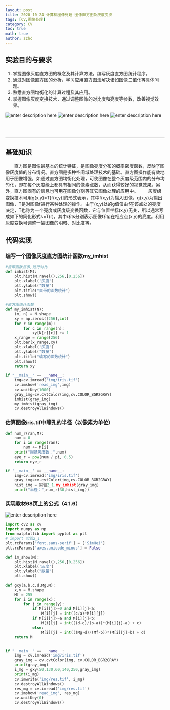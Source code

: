 ```yaml
---
layout: post
title: 2020-10-24-计算机图像处理—图像直方图及灰度变换 
tags: [CV,图像处理]
category: CV
toc: true
math: true
author: zzhc
---
```


## 实验目的与要求

 1. 掌握图像灰度直方图的概念及其计算方法，编写灰度直方图统计程序。
 2. 通过对图像直方图的分析，学习应用直方图法解决诸如图像二值化等具体问题。
 3. 熟悉直方图均衡化的计算过程及其应用。
 4. 掌握图像灰度变换技术，通过调整图像的对比度和亮度等参数，改善视觉效果。

![enter description here](http://img.zzhc321.xyz/blog/1650348926889.png)
![enter description here](http://img.zzhc321.xyz/blog/1650348933281.png)
![enter description here](http://img.zzhc321.xyz/blog/1650348937921.png)






<br>
<br>

***


## 基础知识

&emsp;&emsp;直方图是图像最基本的统计特征，是图像亮度分布的概率密度函数，反映了图像灰度值的分布情况。直方图是多种空间域处理技术的基础。直方图操作能有效地用于图像增强，如通过直方图均衡化处理，可使图像在整个灰度级范围内的分布均匀化，即在每个灰度级上都具有相同的像素点数，从而获得较好的视觉效果。另外，直方图固有的信息也可用在图像分割等其它图像处理的应用中。
&emsp;&emsp;灰度级变换技术可用g(x,y)=T[f(x,y)]的形式表示，其中f(x,y)为输入图像，g(x,y)为输出图像，T是对图像f进行某种处理的操作。由于(x,y)处的g值仅由f在该点处的亮度决定，T也称为一个亮度或灰度级变换函数，它与位置坐标(x,y)无关，所以通常写成如下的简化形式s=T(r)，其中r和s分别表示图像f和g在相应点(x,y)的亮度。利用灰度变换可调整一幅图像的明暗、对比度等。



## 代码实现

### 编写一个图像灰度直方图统计函数my_imhist

```python
#自带函数显示,进行对比
def imhist(M):
    plt.hist(M.ravel(),256,[0,256])
    plt.xlabel('灰度')
    plt.ylabel("数量")
    plt.title("自带的函数统计")
    plt.show()
    
#直方图统计函数
def my_imhist(N):
    (m, n) = N.shape
    xy = np.zeros([256],int)
    for r in range(m):
        for c in range(n):
            xy[N[r][c]] += 1
    x_range = range(256)
    plt.bar(x_range,xy)
    plt.xlabel('灰度')
    plt.ylabel("数量")
    plt.title("编写的函数统计")
    plt.show()
    return xy
    
if "__main__" == __name__:
    img=cv.imread('img/iris.tif')
    cv.imshow('read_img',img)
    cv.waitKey(1000)
    gray_img=cv.cvtColor(img,cv.COLOR_BGR2GRAY)
    imhist(gray_img)
    my_imhist(gray_img)
    cv.destroyAllWindows()
```

### 估算图像iris.tif中瞳孔的半径（以像素为单位）

```python
def num_r(ran,M):
    num = 0
    for i in range(ran):
        num += M[i]
    print("眼睛灰度数：",num)
    eye_r = pow(num / pi, 0.5)
    return eye_r

if '__main__' == __name__:
    img=cv.imread('img/iris.tif')
    gray_img=cv.cvtColor(img,cv.COLOR_BGR2GRAY)
    hist_img = 实验2_1.my_imhist(gray_img)
    print("半径：",num_r(30,hist_img))
```






### 实现教材68页上的公式（4.1.6）
![enter description here](http://img.zzhc321.xyz/blog/1650349217813.png)

```python 
import cv2 as cv
import numpy as np
from matplotlib import pyplot as plt
# import 实验2_1
plt.rcParams['font.sans-serif'] = ['SimHei']
plt.rcParams['axes.unicode_minus'] = False

def im_show(M):
    plt.hist(M.ravel(),256,[0,256])
    plt.xlabel('灰度')
    plt.ylabel("数量")
    plt.show()

def gxy(a,b,c,d,Mg,M):
    x,y = M.shape
    Mf = 255
    for i in range(x):
        for j in range(y):
            if M[i][j]>=0 and M[i][j]<a:
                M[i][j] = int((c/a)*M[i][j])
            if M[i][j]>=a and M[i][j]<b:
                M[i][j] = int(((d-c)/(b-a))*(M[i][j]-a) + c)
            else:
                M[i][j] = int(((Mg-d)/(Mf-b))*(M[i][j]-b) + d)
    return M


if "__main__" == __name__:
    img = cv.imread('img/iris.tif')
    gray_img = cv.cvtColor(img, cv.COLOR_BGR2GRAY)
    print(gray_img)
    i_mg = gxy(50,130,60,140,250,gray_img)
    print(i_mg)
    cv.imwrite('img/res.tif', i_mg)
    cv.destroyAllWindows()
    res_mg = cv.imread('img/res.tif')
    cv.imshow('read_img', res_mg)
    cv.waitKey(0)
    cv.destroyAllWindows()
```